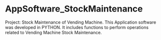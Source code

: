 # AppSoftware_StockMaintenance
Project: Stock Maintenance of Vending Machine.
This Application software was developed in PYTHON. It includes functions to perform operations related to Vending Machine Stock Maintenance.
